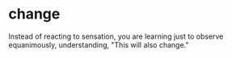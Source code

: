 # change
Instead of reacting to sensation, you are learning just to observe equanimously, understanding, "This will also change."

